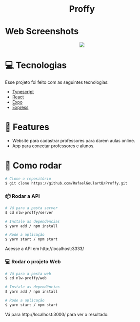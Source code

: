 <h1 align="center">Proffy</h1>

# Web Screenshots
<p align="center">
  <img src="https://imgur.com/rCh4CXX.png">
</p>

# :computer: Tecnologias
Esse projeto foi feito com as seguintes tecnologias:

* [Typescript](https://www.typescriptlang.org/)      
* [React](https://reactjs.org/)      
* [Expo](https://expo.io/)       
* [Express](https://expressjs.com/)      

# :rocket: Features

* Website para cadastrar professores para darem aulas online.
* App para conectar professores e alunos.

# :construction_worker: Como rodar
```bash
# Clone o repositório
$ git clone https://github.com/RafaelGoulartB/Proffy.git
```
### 📦 Rodar a API

```bash
# Vá para a pasta server
$ cd nlw-proffy/server

# Instale as dependências
$ yarn add / npm install

# Rode a aplicação
$ yarn start / npm start
```
Acesse a API em http://localhost:3333/

### 💻 Rodar o projeto Web

```bash
# Vá para a pasta web
$ cd nlw-proffy/web

# Instale as dependências
$ yarn add / npm install

# Rode a aplicação
$ yarn start / npm start
```
Vá para http://localhost:3000/ para ver o resultado.
